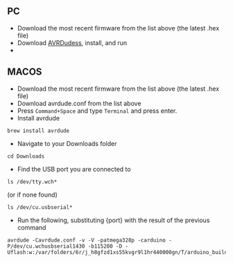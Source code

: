 ## PC

* Download the most recent firmware from the list above (the latest .hex file)
* Download <a href='https://blog.zakkemble.net/download/AVRDUDESS-2.13-setup.exe'>AVRDudess</a>, install, and run
* 


## MACOS

* Download the most recent firmware from the list above (the latest .hex file)
* Download avrdude.conf from the list above
* Press `Command+Space` and type `Terminal` and press enter.
* Install avrdude
```
brew install avrdude
```
* Navigate to your Downloads folder
```
cd Downloads
```
* Find the USB port you are connected to
```
ls /dev/tty.wch*
```
(or if none found)
```
ls /dev/cu.usbserial*
```
* Run the following, substituting {port} with the result of the previous command
```
avrdude -Cavrdude.conf -v -V -patmega328p -carduino -P/dev/cu.wchusbserial1430 -b115200 -D -Uflash:w:/var/folders/6r/j_h8gfzd1xs55kvgr9l1hr440000gn/T/arduino_build_95019/afterglow_gi_arduino.ino.hex:i 
```
